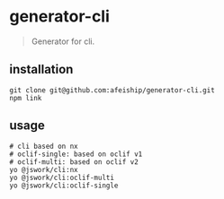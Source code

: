 # generator-cli
> Generator for cli.

## installation
```shell
git clone git@github.com:afeiship/generator-cli.git
npm link
```

## usage
```shell
# cli based on nx
# oclif-single: based on oclif v1
# oclif-multi: based on oclif v2
yo @jswork/cli:nx
yo @jswork/cli:oclif-multi
yo @jswork/cli:oclif-single
```

